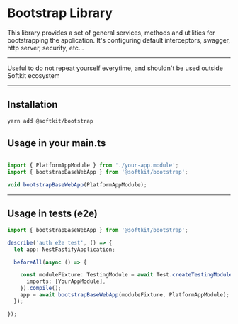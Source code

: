 # Bootstrap Library

This library provides a set of general services, methods and utilities for bootstrapping the application.
It's configuring default interceptors, swagger, http server, security, etc...

---
Useful to do not repeat yourself everytime, and shouldn't be used outside Softkit ecosystem

---

## Installation

```bash
yarn add @softkit/bootstrap
```

## Usage in your main.ts

```typescript

import { PlatformAppModule } from './your-app.module';
import { bootstrapBaseWebApp } from '@softkit/bootstrap';

void bootstrapBaseWebApp(PlatformAppModule);
```
---

## Usage in tests (e2e)

```typescript
import { bootstrapBaseWebApp } from '@softkit/bootstrap';

describe('auth e2e test', () => {
  let app: NestFastifyApplication;

  beforeAll(async () => {

    const moduleFixture: TestingModule = await Test.createTestingModule({
      imports: [YourAppModule],
    }).compile();
    app = await bootstrapBaseWebApp(moduleFixture, PlatformAppModule);
  });

});
```
